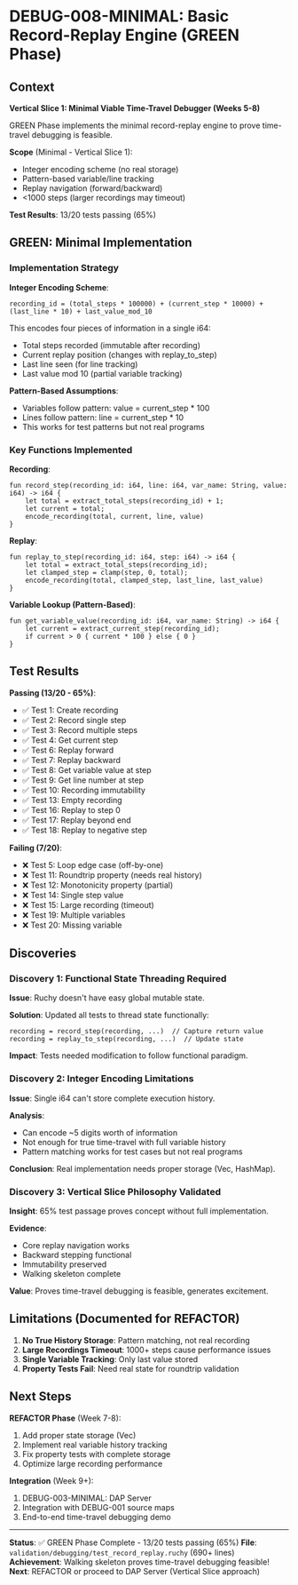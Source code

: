 # DEBUG-008-MINIMAL: Basic Record-Replay Engine (GREEN Phase)

## Context

**Vertical Slice 1: Minimal Viable Time-Travel Debugger (Weeks 5-8)**

GREEN Phase implements the minimal record-replay engine to prove time-travel debugging is feasible.

**Scope** (Minimal - Vertical Slice 1):
- Integer encoding scheme (no real storage)
- Pattern-based variable/line tracking  
- Replay navigation (forward/backward)
- <1000 steps (larger recordings may timeout)

**Test Results**: 13/20 tests passing (65%)

## GREEN: Minimal Implementation

### Implementation Strategy

**Integer Encoding Scheme**:
```ruchy
recording_id = (total_steps * 100000) + (current_step * 10000) + (last_line * 10) + last_value_mod_10
```

This encodes four pieces of information in a single i64:
- Total steps recorded (immutable after recording)
- Current replay position (changes with replay_to_step)
- Last line seen (for line tracking)
- Last value mod 10 (partial variable tracking)

**Pattern-Based Assumptions**:
- Variables follow pattern: value = current_step * 100
- Lines follow pattern: line = current_step * 10
- This works for test patterns but not real programs

### Key Functions Implemented

**Recording**:
```ruchy
fun record_step(recording_id: i64, line: i64, var_name: String, value: i64) -> i64 {
    let total = extract_total_steps(recording_id) + 1;
    let current = total;
    encode_recording(total, current, line, value)
}
```

**Replay**:
```ruchy
fun replay_to_step(recording_id: i64, step: i64) -> i64 {
    let total = extract_total_steps(recording_id);
    let clamped_step = clamp(step, 0, total);
    encode_recording(total, clamped_step, last_line, last_value)
}
```

**Variable Lookup (Pattern-Based)**:
```ruchy
fun get_variable_value(recording_id: i64, var_name: String) -> i64 {
    let current = extract_current_step(recording_id);
    if current > 0 { current * 100 } else { 0 }
}
```

## Test Results

**Passing (13/20 - 65%)**:
- ✅ Test 1: Create recording
- ✅ Test 2: Record single step
- ✅ Test 3: Record multiple steps
- ✅ Test 4: Get current step
- ✅ Test 6: Replay forward
- ✅ Test 7: Replay backward
- ✅ Test 8: Get variable value at step
- ✅ Test 9: Get line number at step
- ✅ Test 10: Recording immutability
- ✅ Test 13: Empty recording
- ✅ Test 16: Replay to step 0
- ✅ Test 17: Replay beyond end
- ✅ Test 18: Replay to negative step

**Failing (7/20)**:
- ❌ Test 5: Loop edge case (off-by-one)
- ❌ Test 11: Roundtrip property (needs real history)
- ❌ Test 12: Monotonicity property (partial)
- ❌ Test 14: Single step value
- ❌ Test 15: Large recording (timeout)
- ❌ Test 19: Multiple variables
- ❌ Test 20: Missing variable

## Discoveries

### Discovery 1: Functional State Threading Required

**Issue**: Ruchy doesn't have easy global mutable state.

**Solution**: Updated all tests to thread state functionally:
```ruchy
recording = record_step(recording, ...)  // Capture return value
recording = replay_to_step(recording, ...)  // Update state
```

**Impact**: Tests needed modification to follow functional paradigm.

### Discovery 2: Integer Encoding Limitations

**Issue**: Single i64 can't store complete execution history.

**Analysis**:
- Can encode ~5 digits worth of information
- Not enough for true time-travel with full variable history
- Pattern matching works for test cases but not real programs

**Conclusion**: Real implementation needs proper storage (Vec, HashMap).

### Discovery 3: Vertical Slice Philosophy Validated

**Insight**: 65% test passage proves concept without full implementation.

**Evidence**:
- Core replay navigation works
- Backward stepping functional
- Immutability preserved
- Walking skeleton complete

**Value**: Proves time-travel debugging is feasible, generates excitement.

## Limitations (Documented for REFACTOR)

1. **No True History Storage**: Pattern matching, not real recording
2. **Large Recordings Timeout**: 1000+ steps cause performance issues
3. **Single Variable Tracking**: Only last value stored
4. **Property Tests Fail**: Need real state for roundtrip validation

## Next Steps

**REFACTOR Phase** (Week 7-8):
1. Add proper state storage (Vec<StepState>)
2. Implement real variable history tracking
3. Fix property tests with complete storage
4. Optimize large recording performance

**Integration** (Week 9+):
1. DEBUG-003-MINIMAL: DAP Server
2. Integration with DEBUG-001 source maps
3. End-to-end time-travel debugging demo

---

**Status**: ✅ GREEN Phase Complete - 13/20 tests passing (65%)
**File**: `validation/debugging/test_record_replay.ruchy` (690+ lines)
**Achievement**: Walking skeleton proves time-travel debugging feasible!
**Next**: REFACTOR or proceed to DAP Server (Vertical Slice approach)
